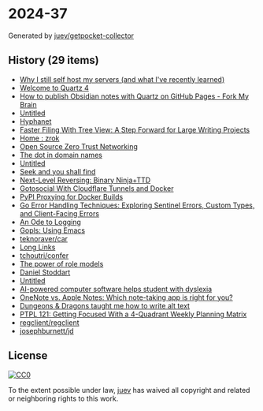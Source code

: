 # 2024-37

Generated by [juev/getpocket-collector](https://github.com/juev/getpocket-collector)

## History (29 items)

- [Why I still self host my servers (and what I've recently learned)](https://chollinger.com/blog/2024/08/why-i-still-self-host-my-servers-and-what-ive-recently-learned/)
- [Welcome to Quartz 4](https://quartz.jzhao.xyz/)
- [How to publish Obsidian notes with Quartz on GitHub Pages - Fork My Brain](https://notes.nicolevanderhoeven.com/How+to+publish+Obsidian+notes+with+Quartz+on+GitHub+Pages)
- [Untitled](https://yorickpeterse.com/articles/asynchronous-io-the-next-billion-dollar-mistake/%7BURL%7D%7Burl%7D)
- [Hyphanet](https://www.hyphanet.org/index.html)
- [Faster Filing With Tree View: A Step Forward for Large Writing Projects](https://ia.net/topics/faster-filing-with-tree-view-a-step-forward-for-large-writing-projects)
- [Home : zrok](https://zrok.io/)
- [Open Source Zero Trust Networking](https://landing.openziti.io/)
- [The dot in domain names](https://jpmens.net/2024/09/04/the-dot-in-domain-names/)
- [Untitled](https://techcrunch.com/2024/09/07/for-security-we-have-to-stop-picking-up-the-phone/)
- [Seek and you shall find](https://lmno.lol/alvaro/seek-and-you-shall-find)
- [Next-Level Reversing: Binary Ninja+TTD](https://seeinglogic.com/posts/binary-ninja-ttd-intro/)
- [Gotosocial With Cloudflare Tunnels and Docker](https://pettite.win/p/gotosocial-with-cloudflare-tunnels-and-docker/)
- [PyPI Proxying for Docker Builds](https://www.robopenguins.com/pypi-proxy/)
- [Go Error Handling Techniques: Exploring Sentinel Errors, Custom Types, and Client-Facing Errors](https://arashtaher.wordpress.com/2024/09/05/go-error-handling-techniques-exploring-sentinel-errors-custom-types-and-client-facing-errors/)
- [An Ode to Logging](https://pliutau.com/an-ode-to-logging/)
- [Gopls: Using Emacs](https://go.googlesource.com/tools/+/master/gopls/doc/emacs.md)
- [teknoraver/car](https://github.com/teknoraver/car)
- [Long Links](https://www.tbray.org/ongoing/When/202x/2024/09/02/Long-Links)
- [tchoutri/confer](https://github.com/tchoutri/confer)
- [The power of role models](https://commandcenter.blogspot.com/2017/02/the-power-of-role-models.html)
- [Daniel Stoddart](https://stoddart.github.io/2024/09/08/managing-dotfiles-with-chezmoi.html)
- [Untitled](https://dl.acm.org/doi/10.1145/3589334.3645323)
- [AI-powered computer software helps student with dyslexia](https://whyy.org/articles/ai-computer-software-dysolve-dyslexia-montgomery-county-student/)
- [OneNote vs. Apple Notes: Which note-taking app is right for you?](https://www.xda-developers.com/onenote-vs-apple-notes-which-note-taking-app-is-right-for-you/)
- [Dungeons & Dragons taught me how to write alt text](https://ericwbailey.website/published/dungeons-and-dragons-taught-me-how-to-write-alt-text/)
- [PTPL 121: Getting Focused With a 4-Quadrant Weekly Planning Matrix](https://www.blog.plaintextpaperless.com/p/ptpl-121-getting-focused-with-a-4)
- [regclient/regclient](https://github.com/regclient/regclient/tree/main)
- [josephburnett/jd](https://github.com/josephburnett/jd)

## License

[![CC0](https://mirrors.creativecommons.org/presskit/buttons/88x31/svg/cc-zero.svg)](https://creativecommons.org/publicdomain/zero/1.0/)

To the extent possible under law, [juev](https://github.com/juev) has waived all copyright and related or neighboring rights to this work.
